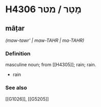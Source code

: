 # H4306 מָטַר / מטר

## mâṭar

_(maw-tawr' | maw-TAHR | ma-TAHR)_

### Definition

masculine noun; from [[H4305]]; rain; rain.

- rain
### See also

[[G1026]], [[G5205]]

